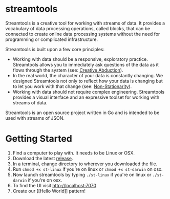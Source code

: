 streamtools
===========

Streamtools is a creative tool for working with streams of data. It provides a vocabulary of data processing operations, called blocks, that can be connected to create online data processing systems without the need for programming or complicated infrastructure. 

Streamtools is built upon a few core principles: 
- Working with data should be a responsive, exploratory practice. Streamtools allows you to immediately ask questions of the data as it flows through the system (see: [Creative Abduction](https://github.com/nytlabs/streamtools/wiki#philosophy)). 
- In the real world, the character of your data is constantly changing. We designed Streamtools not only to reflect how your data is changing but to let you work with that change (see: [Non-Stationarity](https://github.com/nytlabs/streamtools/wiki#philosophy)).  
- Working with data should not require complex engineering. Streamtools provides a visual interface and an expressive toolset for working with streams of data. 

Streamtools is an open source project written in Go and is intended to be used with streams of JSON.

Getting Started
===============

1) Find a computer to play with. It needs to be Linux or OSX. 
2) Download the latest [release](https://github.com/nytlabs/streamtools/releases).
3) In a terminal, change directory to wherever you downloaded the file. 
4) Run `chmod +x st-linux` if you're on linux or `chmod +x st-darwin` on osx. 
5) Now launch streamtools by typing `./st-linux` if you're on linux or `./st-darwin` if you're on osx.
6) To find the UI visit [http://localhost:7070](http://localhost:7070)
7) Create our [[Hello World]] pattern!


